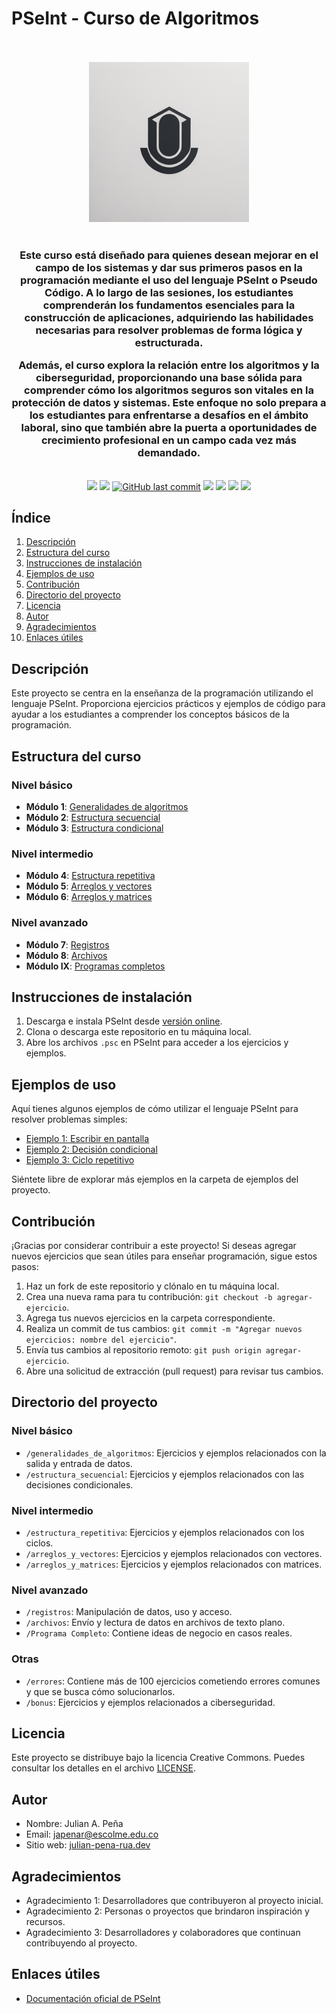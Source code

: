 # PSeInt - Curso de Algoritmos

<p align="center">
    <br>
    <br>
    <a href="https://julian-pena-rua.github.io/cv/" title="Logo del proyecto"><img src="recursos/img/Logo2.png"></a>
    <br>
    <br>
</p>


<h3 align="center">Este curso está diseñado para quienes desean mejorar en el campo de los sistemas y dar sus primeros pasos en la programación mediante el uso del lenguaje PSeInt o Pseudo Código. A lo largo de las sesiones, los estudiantes comprenderán los fundamentos esenciales para la construcción de aplicaciones, adquiriendo las habilidades necesarias para resolver problemas de forma lógica y estructurada.

Además, el curso explora la relación entre los algoritmos y la ciberseguridad, proporcionando una base sólida para comprender cómo los algoritmos seguros son vitales en la protección de datos y sistemas. Este enfoque no solo prepara a los estudiantes para enfrentarse a desafíos en el ámbito laboral, sino que también abre la puerta a oportunidades de crecimiento profesional en un campo cada vez más demandado.</h3>


<p align="center">
    <br>
    <a href="https://github.com/julian-pena-rua/ESCOLME-PSEint/tree/main/" title="Última versión"><img src="https://img.shields.io/badge/Versi%C3%B3n-1.0.0-green"></a>
    <a href="https://github.com/julian-pena-rua/ESCOLME-PSEint/tree/main/" title="total descargas"><img src="https://img.shields.io/github/downloads/julian-pena-rua/ESCOLME-pseint/total"></a>
    <a href="https://github.com/julian-pena-rua/ESCOLME-PSEint/commits/main" title="Últimos cambios"><img alt="GitHub last commit" src="https://img.shields.io/github/last-commit/laravel-backpack/crud"></a>
    <a href="https://github.com/julian-pena-rua/ESCOLME-PSEint/" title="Lenguaje"><img src="https://img.shields.io/github/languages/top/julian-pena-rua/ESCOLME-PSEint"></a>
    <a href="https://github.com/julian-pena-rua/ESCOLME-PSEint/" title="Visitas"><img src="https://img.shields.io/github/search/julian-pena-rua/ESCOLME-PSEint/goto"></a>
    <a href="https://github.com/julian-pena-rua/ESCOLME-PSEint/" title="Tamaño proyecto"><img src="https://img.shields.io/github/repo-size/julian-pena-rua/ESCOLME-PSEint"></a>
    <a href="LICENSE.md" title="Licencia del software"><img src="https://img.shields.io/github/license/julian-pena-rua/ESCOLME-PSeint"></a>
</p>



## Índice

1. [Descripción](#descripción)
2. [Estructura del curso](#estructura-del-curso)
3. [Instrucciones de instalación](#instrucciones-de-instalación)
4. [Ejemplos de uso](#ejemplos-de-uso)
5. [Contribución](#contribución)
6. [Directorio del proyecto](#directorio-del-proyecto)
7. [Licencia](#licencia)
8. [Autor](#autor)
9. [Agradecimientos](#agradecimientos)
10. [Enlaces útiles](#enlaces-útiles)

## Descripción

Este proyecto se centra en la enseñanza de la programación utilizando el lenguaje PSeInt. Proporciona ejercicios prácticos y ejemplos de código para ayudar a los estudiantes a comprender los conceptos básicos de la programación.

## Estructura del curso

### Nivel básico
- **Módulo 1**: [Generalidades de algoritmos](1_generalidades_de_algoritmos/README.md)
- **Módulo 2**: [Estructura secuencial](2_estructura_secuencial/README.md)
- **Módulo 3**: [Estructura condicional](3_estructura_condicional/README.md)

### Nivel intermedio
- **Módulo 4**: [Estructura repetitiva](4_estructura_repetitiva/README.md)
- **Módulo 5**: [Arreglos y vectores](5_arreglos_y_vectores/README.md)
- **Módulo 6**: [Arreglos y matrices](6_arreglos_y_matrices/README.md)

### Nivel avanzado
- **Módulo 7**: [Registros](7_registros/README.md)
- **Módulo 8**: [Archivos](8_archivos/README.md)
- **Módulo IX**: [Programas completos](9-ProgramaCompleto/README.md)

## Instrucciones de instalación

1. Descarga e instala PSeInt desde [versión online](https://www.rollapp.com/app/pseint).
2. Clona o descarga este repositorio en tu máquina local.
3. Abre los archivos `.psc` en PSeInt para acceder a los ejercicios y ejemplos.

## Ejemplos de uso

Aquí tienes algunos ejemplos de cómo utilizar el lenguaje PSeInt para resolver problemas simples:

- [Ejemplo 1: Escribir en pantalla](1_generalidades_de_algoritmos/escribir_operaciones_simples.psc)
- [Ejemplo 2: Decisión condicional](2-estructura_secuencial/Si/Comparar_dos_numeros.psc)
- [Ejemplo 3: Ciclo repetitivo](4_estructura_repetitiva/Mientras_Menu.psc)


Siéntete libre de explorar más ejemplos en la carpeta de ejemplos del proyecto.

## Contribución

¡Gracias por considerar contribuir a este proyecto! Si deseas agregar nuevos ejercicios que sean útiles para enseñar programación, sigue estos pasos:

1. Haz un fork de este repositorio y clónalo en tu máquina local.
2. Crea una nueva rama para tu contribución: `git checkout -b agregar-ejercicio`.
3. Agrega tus nuevos ejercicios en la carpeta correspondiente.
4. Realiza un commit de tus cambios: `git commit -m "Agregar nuevos ejercicios: nombre del ejercicio"`.
5. Envía tus cambios al repositorio remoto: `git push origin agregar-ejercicio`.
6. Abre una solicitud de extracción (pull request) para revisar tus cambios.

## Directorio del proyecto

### Nivel básico
- `/generalidades_de_algoritmos`:              Ejercicios y ejemplos relacionados con la salida y entrada de datos.
- `/estructura_secuencial`:              Ejercicios y ejemplos relacionados con las decisiones condicionales.

### Nivel intermedio
- `/estructura_repetitiva`:                Ejercicios y ejemplos relacionados con los ciclos.
- `/arreglos_y_vectores`:   Ejercicios y ejemplos relacionados con vectores.
- `/arreglos_y_matrices`:   Ejercicios y ejemplos relacionados con matrices.

### Nivel avanzado
- `/registros`:                Manipulación de datos, uso y acceso.
- `/archivos`:   Envío y lectura de datos en archivos de texto plano.
- `/Programa Completo`:     Contiene ideas de negocio en casos reales.

### Otras
- `/errores`:               Contiene más de 100 ejercicios cometiendo errores comunes y que se busca cómo solucionarlos.
- `/bonus`:   Ejercicios y ejemplos relacionados a ciberseguridad.


## Licencia

Este proyecto se distribuye bajo la licencia Creative Commons. Puedes consultar los detalles en el archivo [LICENSE](LICENSE).

## Autor

- Nombre: Julian A. Peña
- Email: japenar@escolme.edu.co
- Sitio web: [julian-pena-rua.dev](https://julian-pena-rua.github.io/cv/)

## Agradecimientos

- Agradecimiento 1: Desarrolladores que contribuyeron al proyecto inicial.
- Agradecimiento 2: Personas o proyectos que brindaron inspiración y recursos.
- Agradecimiento 3: Desarrolladores y colaboradores que continuan contribuyendo al proyecto.

## Enlaces útiles

- [Documentación oficial de PSeInt](https://www.pseint.net/doc/)
